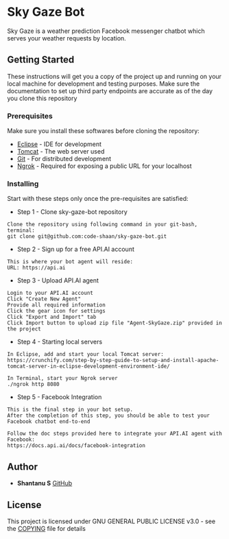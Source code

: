 # Sky Gaze Bot

Sky Gaze is a weather prediction Facebook messenger chatbot which serves your weather requests by location.

## Getting Started

These instructions will get you a copy of the project up and running on your local machine for development and testing purposes.
Make sure the documentation to set up third party endpoints are accurate as of the day you clone this repository

### Prerequisites

Make sure you install these softwares before cloning the repository:
* [Eclipse](https://www.eclipse.org/downloads/) - IDE for development
* [Tomcat](https://tomcat.apache.org/download-80.cgi#8.5.14) - The web server used
* [Git](https://git-scm.com/downloads) - For distributed development
* [Ngrok](https://ngrok.com) - Required for exposing a public URL for your localhost

### Installing

Start with these steps only once the pre-requisites are satisfied:

* Step 1 - Clone sky-gaze-bot repository

```
Clone the repository using following command in your git-bash, terminal:
git clone git@github.com:code-shaan/sky-gaze-bot.git
```

* Step 2 - Sign up for a free API.AI account

```
This is where your bot agent will reside:
URL: https://api.ai
```

* Step 3 - Upload API.AI agent

```
Login to your API.AI account
Click "Create New Agent"
Provide all required information
Click the gear icon for settings
Click "Export and Import" tab
Click Import button to upload zip file "Agent-SkyGaze.zip" provided in the project
```

* Step 4 - Starting local servers

```
In Eclipse, add and start your local Tomcat server:
https://crunchify.com/step-by-step-guide-to-setup-and-install-apache-tomcat-server-in-eclipse-development-environment-ide/

In Terminal, start your Ngrok server
./ngrok http 8080
```

* Step 5 - Facebook Integration

```
This is the final step in your bot setup.
After the completion of this step, you should be able to test your Facebook chatbot end-to-end

Follow the doc steps provided here to integrate your API.AI agent with Facebook:
https://docs.api.ai/docs/facebook-integration
```



## Author

* **Shantanu S** [GitHub](https://github.com/code-shaan)

## License

This project is licensed under GNU GENERAL PUBLIC LICENSE v3.0 - see the [COPYING](COPYING) file for details

